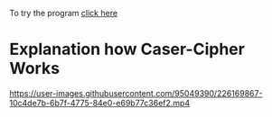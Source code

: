 To try the program [click here](https://onlinegdb.com/QFIfK15ns "click here to try program")
# Explanation how Caser-Cipher Works 

https://user-images.githubusercontent.com/95049390/226169867-10c4de7b-6b7f-4775-84e0-e69b77c36ef2.mp4

